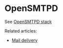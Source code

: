 # OpenSMTPD

See [OpenSMTPD stack](https://cloud.wodby.com/stackhub/a545abfe-6882-4d47-b7b6-0e49516cefb7) 

Related articles:

* [Mail delivery](../mail-delivery.md)
